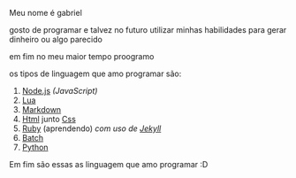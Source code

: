 Meu nome é gabriel

gosto de programar e talvez no futuro utilizar minhas habilidades para gerar dinheiro ou algo parecido

em fim no meu maior tempo proogramo

os tipos de linguagem que amo programar são:

1. [Node.js](https://nodejs.org) *(JavaScript)*
2. [Lua](https://www.lua.org)
3. [Markdown](https://www.markdownguide.org)
4. [Html](https://developer.mozilla.org/docs/Web/HTML) junto [Css](https://developer.mozilla.org/docs/Web/CSS)
5. [Ruby](https://www.ruby-lang.org) (aprendendo) *com uso de [Jekyll](https://jekyllrb.com)*
6. [Batch](docs.microsoft.com/azure/batch/)
7. [Python](https://www.python.org)

Em fim são essas as linguagem que amo programar :D
